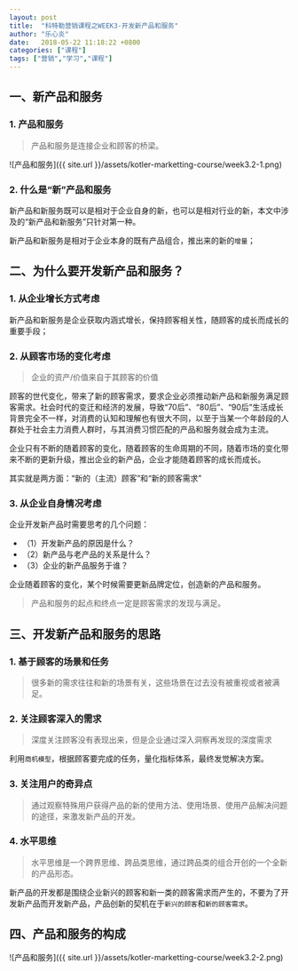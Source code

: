 ```yaml
---
layout: post
title:  "科特勒营销课程之WEEK3-开发新产品和服务"
author: "乐心炎"
date:   2018-05-22 11:18:22 +0800
categories: ["课程"]
tags: ["营销","学习","课程"]
---
```


## 一、新产品和服务

### 1. 产品和服务


> 产品和服务是连接企业和顾客的桥梁。


![产品和服务]({{ site.url  }}/assets/kotler-marketting-course/week3.2-1.png)


### 2. 什么是“新”产品和服务

新产品和新服务既可以是相对于企业自身的新，也可以是相对行业的新，本文中涉及的“新产品和新服务”只针对第一种。

新产品和新服务是相对于企业本身的既有产品组合，推出来的新的``增量``；

## 二、为什么要开发新产品和服务？

### 1. 从企业增长方式考虑

新产品和新服务是企业获取内涵式增长，保持顾客相关性，随顾客的成长而成长的重要手段；

### 2. 从顾客市场的变化考虑

> 企业的资产/价值来自于其顾客的价值

顾客的世代变化，带来了新的顾客需求，要求企业必须推动新产品和新服务满足顾客需求。社会时代的变迁和经济的发展，导致“70后”、“80后”、“90后”生活成长背景完全不一样，对消费的认知和理解也有很大不同，以至于当某一个年龄段的人群处于社会主力消费人群时，与其消费习惯匹配的产品和服务就会成为主流。

企业只有不断的随着顾客的变化，随着顾客的生命周期的不同，随着市场的变化带来不断的更新升级，推出企业的新产品，企业才能随着顾客的成长而成长。

其实就是两方面：“新的（主流）顾客”和“新的顾客需求”

### 3. 从企业自身情况考虑

企业开发新产品时需要思考的几个问题：
* （1）开发新产品的原因是什么？
* （2）新产品与老产品的关系是什么？
* （3）企业的新产品服务于谁？

企业随着顾客的变化，某个时候需要更新品牌定位，创造新的产品和服务。

> 产品和服务的起点和终点一定是顾客需求的发现与满足。

## 三、开发新产品和服务的思路

### 1. 基于顾客的场景和任务

> 很多新的需求往往和新的场景有关，这些场景在过去没有被重视或者被满足。

### 2. 关注顾客深入的需求

> 深度关注顾客没有表现出来，但是企业通过深入洞察再发现的深度需求

利用``商机模型``，根据顾客要完成的任务，量化指标体系，最终发觉解决方案。

### 3. 关注用户的奇异点

> 通过观察特殊用户获得产品的新的使用方法、使用场景、使用产品解决问题的途径，来激发新产品的开发。

### 4. 水平思维

> 水平思维是一个跨界思维、跨品类思维，通过跨品类的组合开创的一个全新的产品形态。

新产品的开发都是围绕企业新兴的顾客和新一类的顾客需求而产生的，不要为了开发新产品而开发新产品，产品创新的契机在于``新兴的顾客``和``新的顾客需求``。

## 四、产品和服务的构成

![产品和服务]({{ site.url  }}/assets/kotler-marketting-course/week3.2-2.png)
